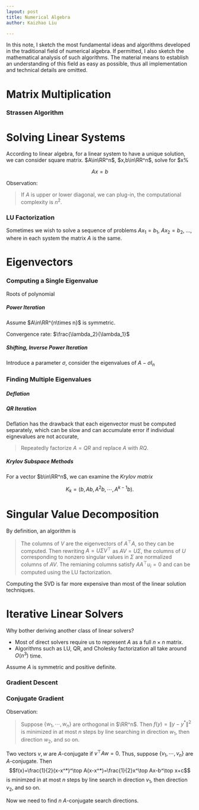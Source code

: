 ```yaml
---
layout: post
title: Numerical Algebra
author: Kaizhao Liu

---
```


In this note, I sketch the most fundamental ideas and algorithms developed in the traditional field of numerical algebra. If permitted, I also sketch the mathematical analysis of such algorithms. The material means to establish an understanding of this field as easy as possible, thus all implementation and technical details are omitted.

# Matrix Multiplication

### Strassen Algorithm





# Solving Linear Systems

According to linear algebra, for a linear system to have a unique solution, we can consider square matrix.
$A\in\RR^n$, $x,b\in\RR^n$, solve for $x%

$$
Ax=b
$$

Observation:

>If $A$ is upper or lower diagonal, we can plug-in, the computational complexity is $n^2$.



### LU Factorization

Sometimes we wish to solve a sequence of problems $Ax_1=b_1$, $Ax_2=b_2$, $\ldots$, where in each system the matrix $A$ is the same.




# Eigenvectors

### Computing a Single Eigenvalue

Roots of polynomial

##### Power Iteration

Assume $A\in\RR^{n\times n}$ is symmetric.

Convergence rate: $\frac{\lambda_2}{\lambda_1}$


##### Shifting, Inverse Power Iteration

Introduce a parameter $\sigma$, consider the eigenvalues of $A-\sigma I_{n}$



### Finding Multiple Eigenvalues

##### Deflation


##### QR Iteration

Deflation has the drawback that each eigenvector must be computed separately, which can be slow and can accumulate error if individual eignevalues are not accurate,

> Repeatedly factorize $A=QR$ and replace $A$ with $RQ$.



##### Krylov Subspace Methods

For a vector $b\in\RR^n$, we can examine the *Krylov matrix*

$$
K_k=(b,Ab,A^2b,\cdots,A^{k-1}b).
$$



# Singular Value Decomposition

By definition, an algorithm is 

> The columns of $V$ are the eigenvectors of $A^\top A$, so they can be computed. Then rewriting $A=U\Sigma V^\top$ as $AV=U\Sigma$, the columns of $U$ corresponding to nonzero singular values in $\Sigma$ are normalized columns of $AV$. The remianing columns satisfy $AA^\top u_i=0$ and can be computed using the LU factorization.


Computing the SVD is far more expensive than most of the linear solution techniques.


# Iterative Linear Solvers

Why bother deriving another class of linear solvers?

- Most of direct solvers require us to represent $A$ as a full $n\times n$ matrix.
- Algorithms such as LU, QR, and Cholesky factorization all take around $O(n^3)$ time.

Assume $A$ is symmetric and positive definite.

### Gradient Descent 



### Conjugate Gradient

Observation:

> Suppose $\{w_1,\cdots,w_n\}$ are orthogonal in $\RR^n$. Then $f(y)=\|y-y^*\|^2$ is minimized in at most $n$ steps by line searching in direction $w_1$, then direction $w_2$, and so on.


Two vectors $v,w$ are $A$-conjugate if $v^\top A w=0$. Thus, suppose $\{v_1,\cdots,v_n\}$ are $A$-conjugate. Then $$f(x)=\frac{1}{2}(x-x^*)^\top A(x-x^*)=\frac{1}{2}x^\top Ax-b^\top x+c$$ is minimzed in at most $n$ steps by line search in direction $v_1$, then direction $v_2$, and so on.

Now we need to find $n$ $A$-conjugate search directions.

